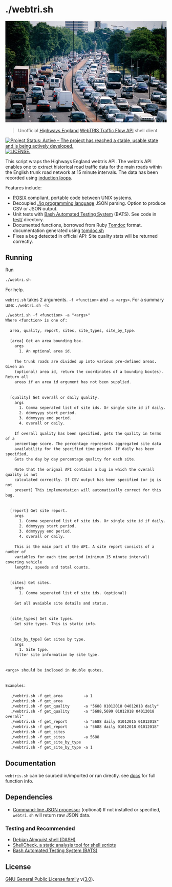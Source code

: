 # ./webtri.sh

<p align="center">
  <img src="na/meh.jpg" alt="highways england"/>
</p>

> Unofficial [Highways England](https://www.gov.uk/government/organisations/highways-england)
> [WebTRIS Traffic Flow API](http://webtris.highwaysengland.co.uk/api/swagger/ui/index) shell client.

[![Project Status: Active – The project has reached a stable, usable state and is being actively developed.](http://www.repostatus.org/badges/latest/active.svg)](http://www.repostatus.org/#active)
[![LICENSE.](https://img.shields.io/aur/license/yaourt.svg)](https://www.gnu.org/licenses/gpl-3.0.en.html)

This script wraps the Highways England webtris API. The webtris API enables one
to extract historical road traffic data for the main roads within the English
trunk road network at 15 minute intervals. The data has been recorded using
[induction loops](https://en.wikipedia.org/wiki/Induction_loop).

Features include:

* [POSIX](http://pubs.opengroup.org/onlinepubs/9699919799/) compliant, portable code between UNIX systems.
* Decoupled [./jq programming language](https://stedolan.github.io/jq/) JSON parsing. Option to produce CSV or JSON output.
* Unit tests with [Bash Automated Testing System](https://github.com/sstephenson/bats) (BATS). See code in [test/](https://github.com/phil8192/webtri.sh/tree/master/test) directory.
* Documented functions, borrowed from Ruby [Tomdoc](http://tomdoc.org/) format. documentation generated using [tomdoc.sh](https://github.com/tests-always-included/tomdoc.sh)
* Fixes a bug detected in official API: Site quality stats will be returned correctly.

## Running

Run

```sh
./webtri.sh
```

For help.

`webtri.sh` takes 2 arguments. `-f <function>` and `-a <args>`. For a summary
use: `./webtri.sh -h`:

```
./webtri.sh -f <function> -a "<args>"
Where <function> is one of:

  area, quality, report, sites, site_types, site_by_type.

  [area] Get an area bounding box.
    args
      1. An optional area id.

    The trunk roads are divided up into various pre-defined areas. Given an
    (optional) area id, return the coordinates of a bounding box(es). Return all
    areas if an area id argument has not been supplied.


  [quality] Get overall or daily quality.
    args
      1. Comma seperated list of site ids. Or single site id if daily.
      2. ddmmyyyy start period.
      3. ddmmyyyy end period.
      4. overall or daily.

    If overall quality has been specified, gets the quality in terms of a
    percentage score. The percentage represents aggregated site data
    availability for the specified time period. If daily has been specified,
    Gets the day by day percentage quality for each site.

    Note that the orignal API contains a bug in which the overall quality is not
    calculated correctly. If CSV output has been specified (or jq is not
    present) This implementation will automatically correct for this bug.


  [report] Get site report.
    args
      1. Comma seperated list of site ids. Or single site id if daily.
      2. ddmmyyyy start period.
      3. ddmmyyyy end period.
      4. overall or daily.

    This is the main part of the API. A site report consists of a number of
    variables for each time period (minimum 15 minute interval) covering vehicle
    lengths, speeds and total counts.


  [sites] Get sites.
    args
      1. Comma seperated list of site ids. (optional)

    Get all avaiable site details and status.


  [site_types] Get site types.
    Get site types. This is static info.


  [site_by_type] Get sites by type.
    args
      1. Site type.
    Filter site information by site type.


<args> should be inclosed in double quotes.


Examples:

  ./webtri.sh -f get_area         -a 1
  ./webtri.sh -f get_area
  ./webtri.sh -f get_quality      -a "5688 01012018 04012018 daily"
  ./webtri.sh -f get_quality      -a "5688,5699 01012018 04012018 overall"
  ./webtri.sh -f get_report       -a "5688 daily 01012015 01012018"
  ./webtri.sh -f get_report       -a "5688 daily 01012018 01012018"
  ./webtri.sh -f get_sites
  ./webtri.sh -f get_sites        -a 5688
  ./webtri.sh -f get_site_by_type
  ./webtri.sh -f get_site_by_type -a 1
```

## Documentation

`webtris.sh` can be sourced in/imported or run directly. see [docs](docs.md) for
full function info.

## Dependencies

* [Command-line JSON processor](https://stedolan.github.io/jq/) (optional) If not installed or specified, `webtri.sh` will return raw JSON data.

### Testing and Recommended

* [Debian Almquist shell (DASH)](https://www.in-ulm.de/~mascheck/various/ash/)
* [ShellCheck, a static analysis tool for shell scripts](https://github.com/koalaman/shellcheck)
* [Bash Automated Testing System (BATS)](https://github.com/sstephenson/bats)


## License

[GNU General Public License family](https://en.wikipedia.org/wiki/GNU_General_Public_License)
v([3.0](https://www.gnu.org/licenses/gpl-3.0.en.html)).
